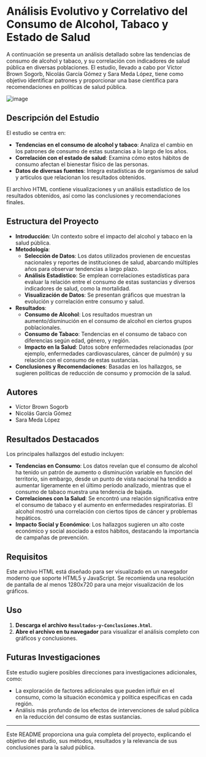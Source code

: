 # Análisis Evolutivo y Correlativo del Consumo de Alcohol, Tabaco y Estado de Salud

A continuación se presenta un análisis detallado sobre las tendencias de consumo de alcohol y tabaco, y su correlación con indicadores de salud pública en diversas poblaciones. El estudio, llevado a cabo por Víctor Brown Sogorb, Nicolás García Gómez y Sara Meda López, tiene como objetivo identificar patrones y proporcionar una base científica para recomendaciones en políticas de salud pública.

![image](https://github.com/user-attachments/assets/f83f09be-4816-4d98-95b6-0ccc2483a18f)

## Descripción del Estudio

El estudio se centra en:
- **Tendencias en el consumo de alcohol y tabaco**: Analiza el cambio en los patrones de consumo de estas sustancias a lo largo de los años.
- **Correlación con el estado de salud**: Examina cómo estos hábitos de consumo afectan el bienestar físico de las personas.
- **Datos de diversas fuentes**: Integra estadísticas de organismos de salud y articulos que relacionan los resultados obtenidos.

El archivo HTML contiene visualizaciones y un análisis estadístico de los resultados obtenidos, así como las conclusiones y recomendaciones finales.

## Estructura del Proyecto

-   **Introducción**: Un contexto sobre el impacto del alcohol y tabaco en la salud pública.
-   **Metodología**:
    -   **Selección de Datos**: Los datos utilizados provienen de encuestas nacionales y reportes de instituciones de salud, abarcando múltiples años para observar tendencias a largo plazo.
    -   **Análisis Estadístico**: Se emplean correlaciones estadísticas para evaluar la relación entre el consumo de estas sustancias y diversos indicadores de salud, como la mortalidad.
    -   **Visualización de Datos**: Se presentan gráficos que muestran la evolución y correlación entre consumo y salud.
-   **Resultados**:
    -   **Consumo de Alcohol**: Los resultados muestran un aumento/disminución en el consumo de alcohol en ciertos grupos poblacionales.
    -   **Consumo de Tabaco**: Tendencias en el consumo de tabaco con diferencias según edad, género, y región.
    -   **Impacto en la Salud**: Datos sobre enfermedades relacionadas (por ejemplo, enfermedades cardiovasculares, cáncer de pulmón) y su relación con el consumo de estas sustancias.
-   **Conclusiones y Recomendaciones**: Basadas en los hallazgos, se sugieren políticas de reducción de consumo y promoción de la salud.

## Autores

-   Víctor Brown Sogorb
-   Nicolás García Gómez
-   Sara Meda López

## Resultados Destacados

Los principales hallazgos del estudio incluyen:
- **Tendencias en Consumo**: Los datos revelan que el consumo de alcohol ha tenido un patrón de aumento o disminución variable en función del territorio, sin embargo, desde un punto de vista nacional ha tendido a aumentar ligeramente en el último período analizado, mientras que el consumo de tabaco muestra una tendencia de bajada.
- **Correlaciones con la Salud**: Se encontró una relación significativa entre el consumo de tabaco y el aumento en enfermedades respiratorias. El alcohol mostró una correlación con ciertos tipos de cáncer y problemas hepáticos.
- **Impacto Social y Económico**: Los hallazgos sugieren un alto coste económico y social asociado a estos hábitos, destacando la importancia de campañas de prevención.

## Requisitos

Este archivo HTML está diseñado para ser visualizado en un navegador moderno que soporte HTML5 y JavaScript. Se recomienda una resolución de pantalla de al menos 1280x720 para una mejor visualización de los gráficos.

## Uso

1.  **Descarga el archivo `Resultados-y-Conclusiones.html`**.
2.  **Abre el archivo en tu navegador** para visualizar el análisis completo con gráficos y conclusiones.

## Futuras Investigaciones

Este estudio sugiere posibles direcciones para investigaciones adicionales, como:
- La exploración de factores adicionales que pueden influir en el consumo, como la situación económica y política específicas en cada región.
- Análisis más profundo de los efectos de intervenciones de salud pública en la reducción del consumo de estas sustancias.

------------------------------------------------------------------------

Este README proporciona una guía completa del proyecto, explicando el objetivo del estudio, sus métodos, resultados y la relevancia de sus conclusiones para la salud pública.
